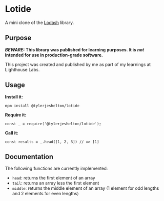 # Lotide

A mini clone of the [Lodash](https://lodash.com) library.

## Purpose

**_BEWARE:_ This library was published for learning purposes. It is _not_ intended for use in production-grade software.**

This project was created and published by me as part of my learnings at Lighthouse Labs. 

## Usage

**Install it:**

`npm install @tylerjeshelton/lotide`

**Require it:**

`const _ = require('@tylerjeshelton/lotide');`

**Call it:**

`const results = _.head([1, 2, 3]) // => [1]`

## Documentation

The following functions are currently implemented:

* `head`: returns the first element of an array
* `tail`: returns an array less the first element
* `middle`: returns the middle element of an array (1 element for odd lengths and 2 elements for even lengths)